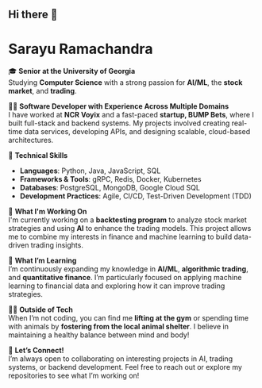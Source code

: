 ## Hi there 👋

# Sarayu Ramachandra

🎓 **Senior at the University of Georgia**  
Studying **Computer Science** with a strong passion for **AI/ML**, the **stock market**, and **trading**.

👩‍💻 **Software Developer with Experience Across Multiple Domains**  
I have worked at **NCR Voyix** and a fast-paced **startup, BUMP Bets**, where I built full-stack and backend systems. My projects involved creating real-time data services, developing APIs, and designing scalable, cloud-based architectures.

🔧 **Technical Skills**  
- **Languages**: Python, Java, JavaScript, SQL  
- **Frameworks & Tools**: gRPC, Redis, Docker, Kubernetes  
- **Databases**: PostgreSQL, MongoDB, Google Cloud SQL  
- **Development Practices**: Agile, CI/CD, Test-Driven Development (TDD)

🚀 **What I'm Working On**  
I'm currently working on a **backtesting program** to analyze stock market strategies and using **AI** to enhance the trading models. This project allows me to combine my interests in finance and machine learning to build data-driven trading insights.

🌱 **What I’m Learning**  
I’m continuously expanding my knowledge in **AI/ML**, **algorithmic trading**, and **quantitative finance**. I’m particularly focused on applying machine learning to financial data and exploring how it can improve trading strategies.

🏋️‍♀️ **Outside of Tech**  
When I’m not coding, you can find me **lifting at the gym** or spending time with animals by **fostering from the local animal shelter**. I believe in maintaining a healthy balance between mind and body!

💬 **Let’s Connect!**  
I’m always open to collaborating on interesting projects in AI, trading systems, or backend development. Feel free to reach out or explore my repositories to see what I’m working on!
